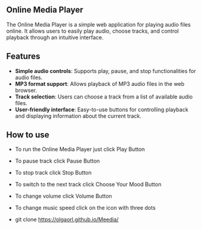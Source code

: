 ## Online Media Player

The Online Media Player is a simple web application for playing audio files online. It allows users to easily play audio, choose tracks, and control playback through an intuitive interface.

## Features

- **Simple audio controls**: Supports play, pause, and stop functionalities for audio files.
- **MP3 format support**: Allows playback of MP3 audio files in the web browser.
- **Track selection**: Users can choose a track from a list of available audio files.
- **User-friendly interface**: Easy-to-use buttons for controlling playback and displaying information about the current track.

## How to use

- To run the Online Media Player just click Play Button
- To pause track click Pause Button
- To stop track click Stop Button
- To switch to the next track click Choose Your Mood Button
- To change volume click Volume Button
- To change music speed click on the icon with three dots

- git clone https://olgaorl.github.io/Meedia/